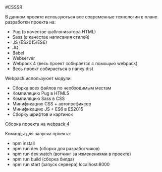 #CSSSR

В данном проекте испоьзуються все современные технологии в плане разработки проекта на:

- Pug (в качестве шаблонизатора HTML)
- Sass (в качестве написания стилей)
- JS (ES2015/ES6)
- JQ
- Babel
- Webserver
- Webpack 4 (весь проект собирается с помощью webpack)
- Весь проект собираеться в папку dist

Webpack используюет модули:

- Сборка всех файлов по необходимым местам
- Компиляцию Pug в HTML5
- Компиляцию Sass в CSS
- Минификацию CSS + автопрефиксер
- Минификацию JS + ES6 в ES2015
- Сборку шрифтов и картинок

Сборка проекта на webpack 4

Команды для запуска проекта:
- npm install
- npm run dev (сборка для разработчиков)
- npm run dev:watch (вотчинг за изменениями в проекте)
- npm run build (сборка билда)
- npm run start (запуск сервера) localhost:8000
